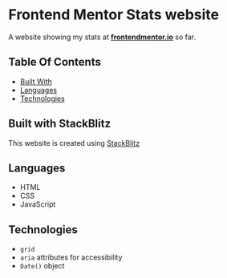 # Frontend Mentor Stats website
A website showing my stats at **[frontendmentor.io](https://frontendmentor.io)** so far.

## Table Of Contents
- [Built With](#built-with-stackblitz)
- [Languages](#languages)
- [Technologies](#technologies)

## Built with StackBlitz
This website is created using [StackBlitz](https://stackblitz.com)

## Languages
- HTML
- CSS
- JavaScript

## Technologies
- `grid`
- `aria` attributes for accessibility
- `Date()` object
